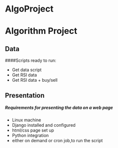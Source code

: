 # AlgoProject
Algorithm Project
===

## Data
####Scripts ready to run:  
* Get data script
* Get RSI data
* Get RSI data + buy/sell  

## Presentation
##### Requirements for presenting the data on a web page
* Linux machine
* Django installed and configured
* html/css page set up
* Python integration
* either on demand or cron job,to run the script  

